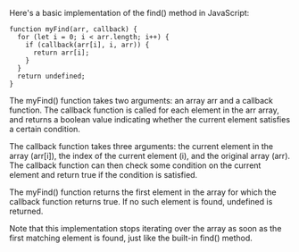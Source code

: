 Here's a basic implementation of the find() method in JavaScript:

```
function myFind(arr, callback) {
  for (let i = 0; i < arr.length; i++) {
    if (callback(arr[i], i, arr)) {
      return arr[i];
    }
  }
  return undefined;
}
```

The myFind() function takes two arguments: an array arr and a callback function. The callback function is called for each element in the arr array, and returns a boolean value indicating whether the current element satisfies a certain condition.

The callback function takes three arguments: the current element in the array (arr[i]), the index of the current element (i), and the original array (arr). The callback function can then check some condition on the current element and return true if the condition is satisfied.

The myFind() function returns the first element in the array for which the callback function returns true. If no such element is found, undefined is returned.

Note that this implementation stops iterating over the array as soon as the first matching element is found, just like the built-in find() method.
